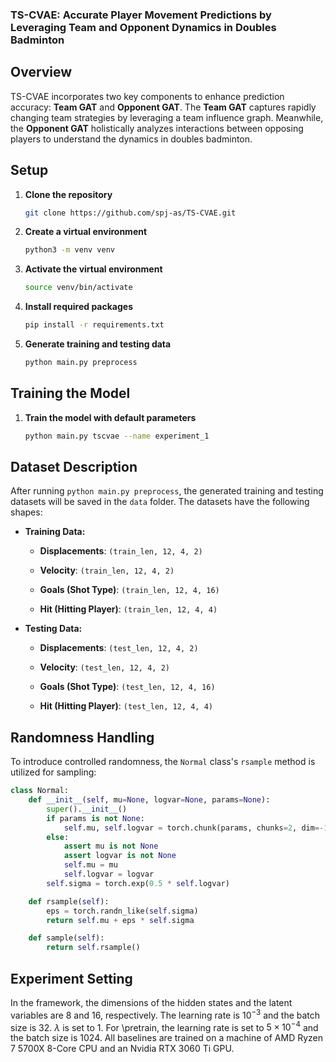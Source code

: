 ### TS-CVAE: Accurate Player Movement Predictions by Leveraging Team and Opponent Dynamics in Doubles Badminton

## Overview
TS-CVAE incorporates two key components to enhance prediction accuracy: **Team GAT** and **Opponent GAT**. The **Team GAT** captures rapidly changing team strategies by leveraging a team influence graph. Meanwhile, the **Opponent GAT** holistically analyzes interactions between opposing players to understand the dynamics in doubles badminton.

## Setup

1. **Clone the repository**
    ```bash
    git clone https://github.com/spj-as/TS-CVAE.git
    ```

2. **Create a virtual environment**
   ```bash
   python3 -m venv venv
   ```

3. **Activate the virtual environment**
   ```bash
   source venv/bin/activate
   ```

4. **Install required packages**
   ```bash
   pip install -r requirements.txt
   ```

5. **Generate training and testing data**
   ```bash
   python main.py preprocess
   ```

## Training the Model

1. **Train the model with default parameters**
    ```bash
    python main.py tscvae --name experiment_1 
    ```

## Dataset Description

After running `python main.py preprocess`, the generated training and testing datasets will be saved in the `data` folder. The datasets have the following shapes:

- **Training Data:**
  
  - **Displacements**: `(train_len, 12, 4, 2)`
  
  - **Velocity**: `(train_len, 12, 4, 2)`
  
  - **Goals (Shot Type)**: `(train_len, 12, 4, 16)`
  
  - **Hit (Hitting Player)**: `(train_len, 12, 4, 4)`

- **Testing Data:**

  - **Displacements**: `(test_len, 12, 4, 2)`
  
  - **Velocity**: `(test_len, 12, 4, 2)`
  
  - **Goals (Shot Type)**: `(test_len, 12, 4, 16)`
  
  - **Hit (Hitting Player)**: `(test_len, 12, 4, 4)`

## Randomness Handling

To introduce controlled randomness, the `Normal` class's `rsample` method is utilized for sampling:

```python
class Normal:
    def __init__(self, mu=None, logvar=None, params=None):
        super().__init__()
        if params is not None:
            self.mu, self.logvar = torch.chunk(params, chunks=2, dim=-1)
        else:
            assert mu is not None
            assert logvar is not None
            self.mu = mu
            self.logvar = logvar
        self.sigma = torch.exp(0.5 * self.logvar)

    def rsample(self):
        eps = torch.randn_like(self.sigma)
        return self.mu + eps * self.sigma

    def sample(self):
        return self.rsample()
```
## Experiment Setting 
In the framework, the dimensions of the hidden states and the latent variables are 8 and 16, respectively. The learning rate is $10^{-3}$ and the batch size is 32. $\lambda$ is set to 1. For \pretrain, the learning rate is set to $5\times 10^{-4}$ and the batch size is 1024. All baselines are trained on a machine of AMD Ryzen 7 5700X 8-Core CPU and an Nvidia RTX 3060 Ti GPU.
